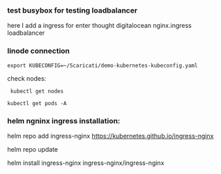 ### test busybox for testing loadbalancer

here I add a ingress for enter thought digitalocean nginx.ingress loadbalancer

### linode connection

`export KUBECONFIG=~/Scaricati/demo-kubernetes-kubeconfig.yaml`

check nodes:

` kubectl get nodes`

`kubectl get pods -A`

### helm ngninx ingress installation:

helm repo add ingress-nginx https://kubernetes.github.io/ingress-nginx

helm repo update

helm install ingress-nginx ingress-nginx/ingress-nginx

